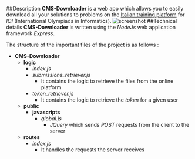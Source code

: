 ##Description
**CMS-Downloader** is a web app which allows you to easily download all your solutions to problems
on the [Italian training platform](http://cms.di.unipi.it) for *IOI* (International Olympiads in Informatics).
![screenshot](https://cloud.githubusercontent.com/assets/11651747/10234647/5291c606-6896-11e5-857b-b9395e66ca21.png)
##Technical details
**CMS-Downloader** is written using the *NodeJs* web application framework *Express*.

The structure of the important files of the project is as follows :

* **CMS-Downloader**
    * **logic**
        * *index.js*
        * *submissions_retriever.js*
            * It contains the logic to retrieve the files from the online platform
        * *token_retriever.js*
            * It contains the logic to retrieve the *token* for a given user
    * **public**
        * **javascripts**
            * *global.js*
                * *JQuery* which sends *POST* requests from the client to the server
    * **routes**
        * *index.js*
            * It handles the requests the server receives
    